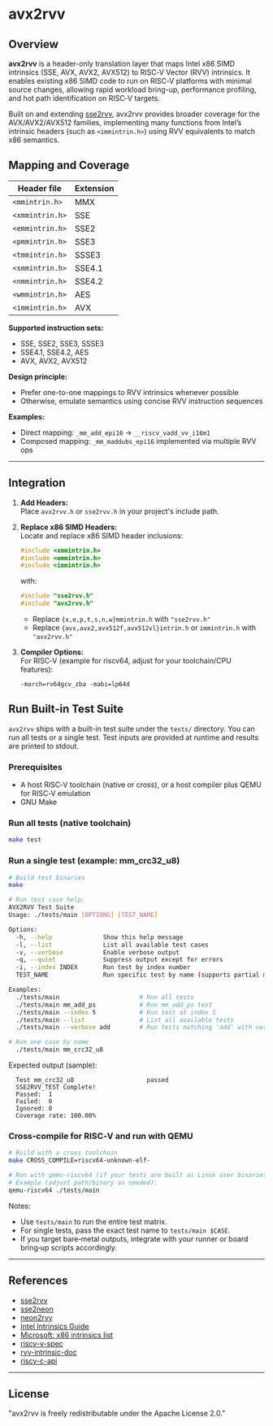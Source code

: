 # avx2rvv

## Overview

**avx2rvv** is a header-only translation layer that maps Intel x86 SIMD intrinsics (SSE, AVX, AVX2, AVX512) to RISC‑V Vector (RVV) intrinsics. It enables existing x86 SIMD code to run on RISC‑V platforms with minimal source changes, allowing rapid workload bring-up, performance profiling, and hot path identification on RISC‑V targets.

Built on and extending [sse2rvv](https://github.com/pattonkan/sse2rvv), avx2rvv provides broader coverage for the AVX/AVX2/AVX512 families, implementing many functions from Intel’s intrinsic headers (such as `<immintrin.h>`) using RVV equivalents to match x86 semantics.

## Mapping and Coverage

Header file | Extension |
---|---|
`<mmintrin.h>` | MMX |
`<xmmintrin.h>` | SSE |
`<emmintrin.h>` | SSE2 |
`<pmmintrin.h>` | SSE3 |
`<tmmintrin.h>` | SSSE3 |
`<smmintrin.h>` | SSE4.1 |
`<nmmintrin.h>` | SSE4.2 |
`<wmmintrin.h>` | AES  |
`<immintrin.h>` | AVX  |

**Supported instruction sets:**  
- SSE, SSE2, SSE3, SSSE3  
- SSE4.1, SSE4.2, AES  
- AVX, AVX2, AVX512

**Design principle:**  
- Prefer one-to-one mappings to RVV intrinsics whenever possible  
- Otherwise, emulate semantics using concise RVV instruction sequences

**Examples:**
- Direct mapping: `_mm_add_epi16` → `__riscv_vadd_vv_i16m1`
- Composed mapping: `_mm_maddubs_epi16` implemented via multiple RVV ops

---

## Integration

1. **Add Headers:**  
   Place `avx2rvv.h` or `sse2rvv.h` in your project's include path.

2. **Replace x86 SIMD Headers:**  
   Locate and replace x86 SIMD header inclusions:
   ```c
   #include <xmmintrin.h>
   #include <emmintrin.h>
   #include <immintrin.h>
   ```
   with:
   ```c
   #include "sse2rvv.h"
   #include "avx2rvv.h"
   ```
   - Replace `{x,e,p,t,s,n,w}mmintrin.h` with `"sse2rvv.h"`
   - Replace `{avx,avx2,avx512f,avx512vl}intrin.h` or `immintrin.h` with `"avx2rvv.h"`

3. **Compiler Options:**  
   For RISC‑V (example for riscv64, adjust for your toolchain/CPU features):  
   ```
   -march=rv64gcv_zba -mabi=lp64d
   ```
## Run Built-in Test Suite

`avx2rvv` ships with a built-in test suite under the `tests/` directory. You can run all tests or a single test. Test inputs are provided at runtime and results are printed to stdout.

### Prerequisites
- A host RISC‑V toolchain (native or cross), or a host compiler plus QEMU for RISC‑V emulation
- GNU Make

### Run all tests (native toolchain)
```bash
make test
```

### Run a single test (example: mm_crc32_u8)
```bash
# Build test binaries
make

# Run test case help:
AVX2RVV Test Suite
Usage: ./tests/main [OPTIONS] [TEST_NAME]

Options:
  -h, --help              Show this help message
  -l, --list              List all available test cases
  -v, --verbose           Enable verbose output
  -q, --quiet             Suppress output except for errors
  -i, --index INDEX       Run test by index number
  TEST_NAME               Run specific test by name (supports partial matching)

Examples:
  ./tests/main                      # Run all tests
  ./tests/main mm_add_ps            # Run mm_add_ps test
  ./tests/main --index 5            # Run test at index 5
  ./tests/main --list               # List all available tests
  ./tests/main --verbose add        # Run tests matching 'add' with verbose output

# Run one case by name
  ./tests/main mm_crc32_u8
```
Expected output (sample):
```
  Test mm_crc32_u8                    passed
  SSE2RVV_TEST Complete!
  Passed:  1
  Failed:  0
  Ignored: 0
  Coverage rate: 100.00%
```

### Cross-compile for RISC‑V and run with QEMU
```bash
# Build with a cross toolchain
make CROSS_COMPILE=riscv64-unknown-elf-

# Run with qemu-riscv64 (if your tests are built as Linux user binaries)
# Example (adjust path/binary as needed):
qemu-riscv64 ./tests/main
```

Notes:
- Use `tests/main` to run the entire test matrix.
- For single tests, pass the exact test name to `tests/main $CASE`.
- If you target bare‑metal outputs, integrate with your runner or board bring‑up scripts accordingly.

---

## References

- [sse2rvv](https://github.com/pattonkan/sse2rvv)
- [sse2neon](https://github.com/DLTcollab/sse2neon)
- [neon2rvv](https://github.com/howjmay/neon2rvv)
- [Intel Intrinsics Guide](https://www.intel.com/content/www/us/en/docs/intrinsics-guide/index.html)
- [Microsoft: x86 intrinsics list](https://learn.microsoft.com/en-us/cpp/intrinsics/x86-intrinsics-list)
- [riscv-v-spec](https://github.com/riscv/riscv-v-spec)
- [rvv-intrinsic-doc](https://github.com/riscv-non-isa/rvv-intrinsic-doc)
- [riscv-c-api](https://github.com/riscv-non-isa/riscv-c-api-doc/blob/master/riscv-c-api.md)

---

## License

"avx2rvv is freely redistributable under the Apache License 2.0."